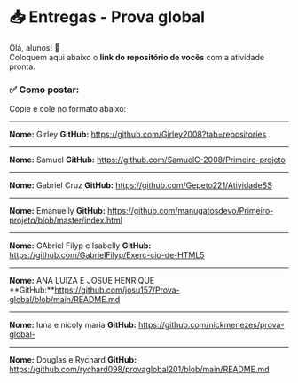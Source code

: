 # 📥 Entregas - Prova global

Olá, alunos! 👋  
Coloquem aqui abaixo o **link do repositório de vocês** com a atividade pronta.

### ✅ Como postar:

Copie e cole no formato abaixo:

---

**Nome:** Girley
**GitHub:** https://github.com/Girley2008?tab=repositories

---

**Nome:** Samuel
**GitHub:** https://github.com/SamuelC-2008/Primeiro-projeto

---

**Nome:** Gabriel Cruz
**GitHub:** https://github.com/Gepeto221/AtividadeSS

---

**Nome:** Emanuelly
**GitHub:** https://github.com/manugatosdevo/Primeiro-projeto/blob/master/index.html

---

**Nome:** GAbriel Filyp e Isabelly
**GitHub:** https://github.com/GabrielFilyp/Exerc-cio-de-HTML5

---

**Nome:** ANA LUIZA E JOSUE HENRIQUE 
**GitHub:**https://github.com/josu157/Prova-global/blob/main/README.md

---

**Nome:** luna e nicoly maria
**GitHub:** https://github.com/nickmenezes/prova-global-

---

**Nome:** Douglas e Rychard
**GitHub:** https://github.com/rychard098/provaglobal201/blob/main/README.md

